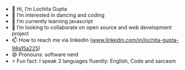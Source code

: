 - 👋 Hi, I’m Lochita Gupta
- 👀 I’m interested in dancing and coding
- 🌱 I’m currently learning javascript
- 💞️ I’m looking to collaborate on open source and web development project
- 📫 How to reach me via linkedin (www.linkedin.com/in/lochita-gupta-98a15a225)
- 😄 Pronouns: software nerd 
- ⚡ Fun fact: I speak 3 languages fluently: English, Code and sarcasm

<!---
guptalochita18/guptalochita18 is a ✨ special ✨ repository because its `README.md` (this file) appears on your GitHub profile.
You can click the Preview link to take a look at your changes.
--->
